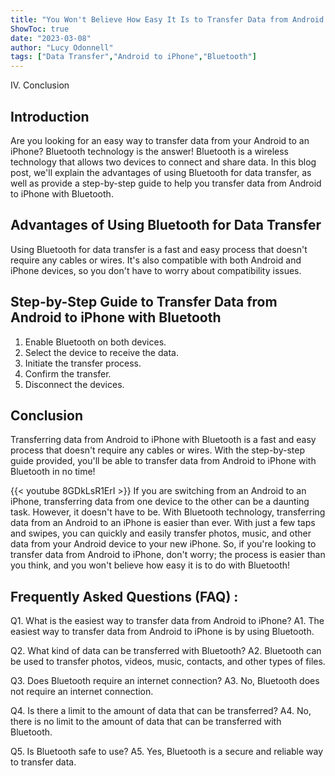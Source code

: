 ```yaml
---
title: "You Won't Believe How Easy It Is to Transfer Data from Android to iPhone with Bluetooth!"
ShowToc: true 
date: "2023-03-08"
author: "Lucy Odonnell" 
tags: ["Data Transfer","Android to iPhone","Bluetooth"]
---
```

IV. Conclusion

## Introduction
Are you looking for an easy way to transfer data from your Android to an iPhone? Bluetooth technology is the answer! Bluetooth is a wireless technology that allows two devices to connect and share data. In this blog post, we'll explain the advantages of using Bluetooth for data transfer, as well as provide a step-by-step guide to help you transfer data from Android to iPhone with Bluetooth. 

## Advantages of Using Bluetooth for Data Transfer
Using Bluetooth for data transfer is a fast and easy process that doesn't require any cables or wires. It's also compatible with both Android and iPhone devices, so you don't have to worry about compatibility issues. 

## Step-by-Step Guide to Transfer Data from Android to iPhone with Bluetooth
1. Enable Bluetooth on both devices.
2. Select the device to receive the data.
3. Initiate the transfer process.
4. Confirm the transfer.
5. Disconnect the devices.

## Conclusion
Transferring data from Android to iPhone with Bluetooth is a fast and easy process that doesn't require any cables or wires. With the step-by-step guide provided, you'll be able to transfer data from Android to iPhone with Bluetooth in no time!

{{< youtube 8GDkLsR1ErI >}} 
If you are switching from an Android to an iPhone, transferring data from one device to the other can be a daunting task. However, it doesn't have to be. With Bluetooth technology, transferring data from an Android to an iPhone is easier than ever. With just a few taps and swipes, you can quickly and easily transfer photos, music, and other data from your Android device to your new iPhone. So, if you're looking to transfer data from Android to iPhone, don't worry; the process is easier than you think, and you won't believe how easy it is to do with Bluetooth!

## Frequently Asked Questions (FAQ) :
Q1. What is the easiest way to transfer data from Android to iPhone?
A1. The easiest way to transfer data from Android to iPhone is by using Bluetooth.

Q2. What kind of data can be transferred with Bluetooth?
A2. Bluetooth can be used to transfer photos, videos, music, contacts, and other types of files.

Q3. Does Bluetooth require an internet connection?
A3. No, Bluetooth does not require an internet connection.

Q4. Is there a limit to the amount of data that can be transferred?
A4. No, there is no limit to the amount of data that can be transferred with Bluetooth.

Q5. Is Bluetooth safe to use?
A5. Yes, Bluetooth is a secure and reliable way to transfer data.


